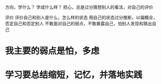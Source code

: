 方向，学什么？
学成什么样？
担心，总是过分猜想别人的看法，对自己的评价


评价
评价自己和别人是什么，怎么样的状态
用自己的状态过分推断，以偏概全，否定自己和否定别人
不敢面对自己的弱点，不敢暴露自己，怕别人发现和猜出自己


# 我主要的弱点是怕，多虑


# 学习要总结缩短，记忆，并落地实践